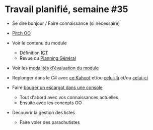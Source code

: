 # Travail planifié, semaine #35

- Se dire bonjour / Faire connaissance (si nécessaire)

- [Pitch OO](../assets/00-00-pitchOO-snake.mp4)

- Voir le contenu du module
  - Définition [ICT](https://www.modulbaukasten.ch/module/320/1/fr-FR?title=Programmer-orient%C3%A9-objet)
  - Revue du [Planning Général](../README.md)  

- Voir les [modalités d'évaluation du module](../evaluation/DEP.md)

- Replonger dans le C# avec [ce Kahoot](https://create.kahoot.it/share/test-de-niveau-c-1/e76b122d-aaf1-4548-b076-99405c4efc81) et/ou [celui-là](https://create.kahoot.it/share/test-de-niveau-c-2/c0cf41a1-a765-48a3-ad67-86015be6339c) et/ou [celui-ci](https://create.kahoot.it/share/test-de-niveau-c-3/c0376be0-d2d6-4a4f-8589-f8969ba2f7c3)

- Faire [bouger un escargot dans une console](../exos/snail/snail.md)
  - Tout d'abord avec vos connaissances actuelles
  - Ensuite avec les concepts OO

- Découvrir la gestion des listes
  - Faire voler des parachutistes 
